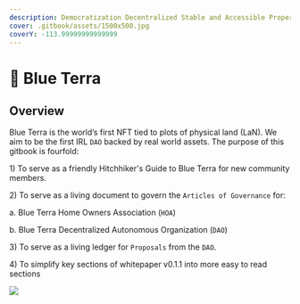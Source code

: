 ```yaml
---
description: Democratization Decentralized Stable and Accessible Property Rights.
cover: .gitbook/assets/1500x500.jpg
coverY: -113.99999999999999
---
```


# 🌊 Blue Terra

## Overview&#x20;

Blue Terra is the world’s first NFT tied to plots of physical land (LaN). We aim to be the first IRL `DAO` backed by real world assets. The purpose of this gitbook is fourfold:

1\) To serve as a friendly Hitchhiker's Guide to Blue Terra for new community members.

2\) To serve as a living document to govern the `Articles of Governance` for:

&#x20;    a. Blue Terra Home Owners Association (`HOA`)&#x20;

&#x20;    b. Blue Terra Decentralized Autonomous Organization (`DAO`)&#x20;

3\)  To serve as a living ledger for `Proposals` from the `DAO`.

4\) To simplify key sections of whitepaper v0.1.1 into more easy to read sections

![](.gitbook/assets/Conch\_Walk.gif)
